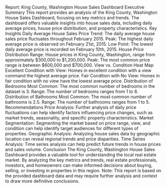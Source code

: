 Report: King County, Washington House Sales Dashboard
Executive Summary
This report provides an analysis of the King County, Washington House Sales Dashboard, focusing on key metrics and trends. The dashboard offers valuable insights into house sales data, including daily average prices, house price distribution, and property characteristics.
Key Insights
Daily Average House Sales Price
Trend: The daily average house sales price fluctuates throughout February 2015.
Peak: The highest daily average price is observed on February 21st, 2015.
Low Point: The lowest daily average price is recorded on February 10th, 2015.
House Price Distribution
Range: House prices in King County, Washington, range from approximately $300,000 to $1,200,000.
Peak: The most common price range is between $600,000 and $700,000.
View vs. Condition Heat Map
Excellent Condition with View: Homes in excellent condition with a view command the highest average price.
Fair Condition with No View: Homes in fair condition with no view have the lowest average price.
Distribution of Bedrooms
Most Common: The most common number of bedrooms in the dataset is 3.
Range: The number of bedrooms ranges from 1 to 8.
Distribution of Bathrooms
Most Common: The most common number of bathrooms is 2.5.
Range: The number of bathrooms ranges from 1 to 5.
Recommendations
Price Analysis: Further analysis of daily price fluctuations can help identify factors influencing price changes, such as market trends, seasonality, and specific property characteristics.
Market Segmentation: Segmenting the market based on price range, view, and condition can help identify target audiences for different types of properties.
Geographic Analysis: Analyzing house sales data by geographic location can reveal regional trends and price disparities.
Time Series Analysis: Time series analysis can help predict future trends in house prices and sales volume.
Conclusion
The King County, Washington House Sales Dashboard provides a valuable tool for understanding the local real estate market. By analyzing the key metrics and trends, real estate professionals, investors, and homeowners can make informed decisions about buying, selling, or investing in properties in this region.
Note: This report is based on the provided dashboard data and may require further analysis and context to draw more definitive conclusions.

